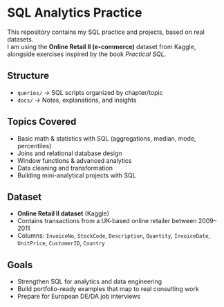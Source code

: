 # SQL Analytics Practice

This repository contains my SQL practice and projects, based on real datasets.  
I am using the **Online Retail II (e-commerce)** dataset from Kaggle, alongside exercises inspired by the book *Practical SQL*.  

## Structure
- `queries/` → SQL scripts organized by chapter/topic  
- `docs/` → Notes, explanations, and insights  

## Topics Covered
- Basic math & statistics with SQL (aggregations, median, mode, percentiles)  
- Joins and relational database design  
- Window functions & advanced analytics  
- Data cleaning and transformation  
- Building mini-analytical projects with SQL  

## Dataset
- **Online Retail II dataset** (Kaggle)  
- Contains transactions from a UK-based online retailer between 2009–2011  
- Columns: `InvoiceNo`, `StockCode`, `Description`, `Quantity`, `InvoiceDate`, `UnitPrice`, `CustomerID`, `Country`

## Goals
- Strengthen SQL for analytics and data engineering  
- Build portfolio-ready examples that map to real consulting work  
- Prepare for European DE/DA job interviews  
